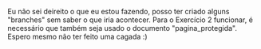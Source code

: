 Eu não sei deireito o que eu estou fazendo, posso ter criado alguns "branches" sem saber o que iria acontecer.
Para o Exercício 2 funcionar, é necessário que também seja usado o documento "pagina_protegida".
Espero mesmo não ter feito uma cagada :)
